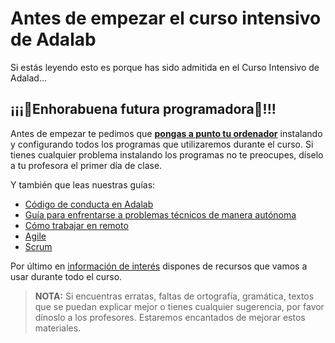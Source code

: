 # Antes de empezar el curso intensivo de Adalab

Si estás leyendo esto es porque has sido admitida en el Curso Intensivo de Adalad...

## ¡¡¡🎉Enhorabuena futura programadora🥳!!!

Antes de empezar te pedimos que [**pongas a punto tu ordenador**](../instalacion/instalacion_de_ordenadores.md) instalando y configurando todos los programas que utilizaremos durante el curso. Si tienes cualquier problema instalando los programas no te preocupes, díselo a tu profesora el primer día de clase.

Y también que leas nuestras guías:

- [Código de conducta en Adalab](codigo_de_conducta.md)
- [Guía para enfrentarse a problemas técnicos de manera autónoma](busqueda_de_soluciones.md)
- [Cómo trabajar en remoto](como_trabajar_en_remoto.md)
- [Agile](agile.md)
- [Scrum](scrum.md)

Por último en [información de interés](informacion_de_interes.md) dispones de recursos que vamos a usar durante todo el curso.

> **NOTA:** Si encuentras erratas, faltas de ortografía, gramática, textos que se puedan explicar mejor o tienes cualquier sugerencia, por favor dínoslo a los profesores. Estaremos encantados de mejorar estos materiales.
